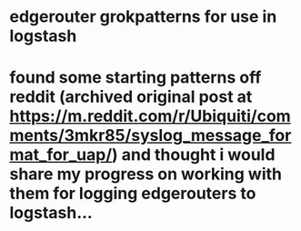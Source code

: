 # edgerouter grokpatterns for use in logstash

# found some starting patterns off reddit (archived original post at https://m.reddit.com/r/Ubiquiti/comments/3mkr85/syslog_message_format_for_uap/) and thought i would share my progress on working with them for logging edgerouters to logstash...
